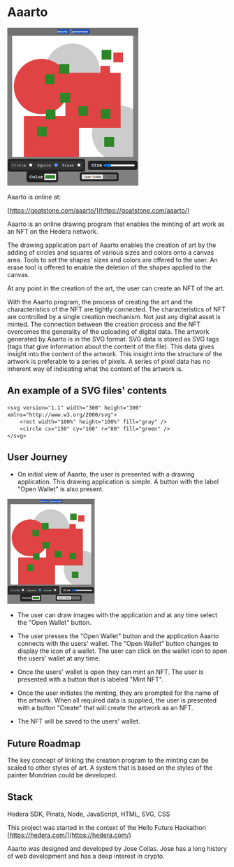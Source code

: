 # Aaarto

<img src="art/screen-shot.png" width="300" />

Aaarto is online at:

[https://goatstone.com/aaarto/](https://goatstone.com/aaarto/)

Aaarto is an online drawing program that enables the minting of art work as an NFT on the Hedera network. 

The drawing application part of Aaarto enables the creation of art by the adding of circles and squares of various sizes and colors onto a canvas area. Tools to set the shapes' sizes and colors are offered to the user. An erase tool is offered to enable the deletion of the shapes applied to the canvas.

At any point in the creation of the art, the user can create an NFT of the art.

With the Aaarto program, the process of creating the art and the characteristics of the NFT are tightly connected. The characteristics of NFT are controlled by a single creation mechanism. Not just any digital asset is minted. The connection between the creation process and the NFT overcomes the generality of the uploading of digital data. The artwork generated by Aaarto is in the SVG format. SVG data is stored as SVG tags (tags that give information about the content of the file). This data gives insight into the content of the artwork. This insight into the structure of the artwork is preferable to a series of pixels. A series of pixel data has no inherent way of indicating what the content of the artwork is.   

## An example of a SVG files' contents

```
<svg version="1.1" width="300" height="300" xmlns="http://www.w3.org/2000/svg">
    <rect width="100%" height="100%" fill="gray" />
    <circle cx="150" cy="100" r="80" fill="green" />
</svg>
```

## User Journey

- On initial view of Aaarto, the user is presented with a drawing application. This drawing application is simple. A button with the label "Open Wallet" is also present.
<img src="art/screen-shot.png" width="200" />

- The user can draw images with the application and at any time select the "Open Wallet" button.

- The user presses the "Open Wallet" button and the application Aaarto connects with the users' wallet. The "Open Wallet" button changes to display the icon of a wallet. The user can click on the wallet icon to open the users' wallet at any time.

- Once the users' wallet is open they can mint an NFT. The user is presented with a button that is labeled "Mint NFT".
 
- Once the user initiates the minting, they are prompted for the name of the artwork. When all required data is supplied, the user is presented with a button "Create" that will create the artwork as an NFT.

- The NFT will be saved to the users' wallet.


## Future Roadmap

The key concept of linking the creation program to the minting can be scaled to other styles of art. A system that is based on the styles of the painter Mondrian could be developed. 

## Stack
Hedera SDK, Pinata, Node, JavaScript, HTML, SVG, CSS

This project was started in the context of the Hello Future Hackathon [https://hedera.com/](https://hedera.com/)

Aaarto was designed and developed by Jose Collas. Jose has a long history of web development and has a deep interest in crypto.

